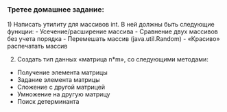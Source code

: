 <h3>Третее домашнее задание:</h3>
1) Написать утилиту для массивов int. В ней должны быть следующие функции:
- Усечение/расширение массива
- Сравнение двух массивов без учета порядка
- Перемешать массив (java.util.Random)
- «Красиво» распечатать массив

2) Создать тип данных «матрица n*m», со следующими методами:
- Получение элемента матрицы
- Задание элемента матрицы
- Сложение с другой матрицей
- Умножение на другую матрицу
- Поиск детерминанта
